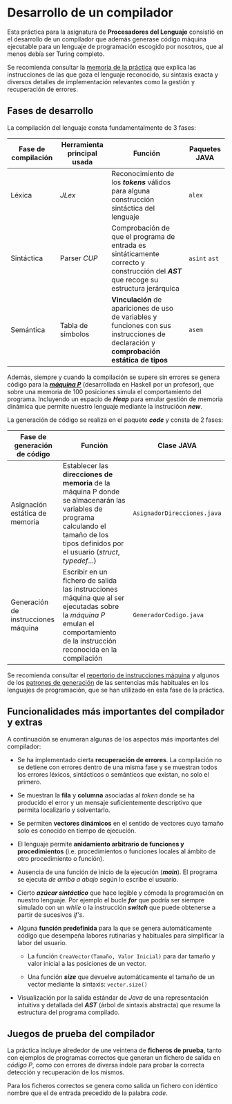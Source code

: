# Desarrollo de un compilador

Esta práctica para la asignatura de **Procesadores del Lenguaje** consistió en el desarrollo de un compilador que además generase código máquina ejecutable para un lenguaje de programación escogido por nosotros, que al menos debía ser Turing completo.

Se recomienda consultar la [memoria de la práctica](https://github.com/Jorgitou98/PracticasProcesadoresDelLenguaje/blob/master/Memoria%20de%20la%20pr%C3%A1ctica.pdf) que explica las instrucciones de las que goza el lenguaje reconocido, su sintaxis exacta y diversos detalles de implementación relevantes como la gestión y recuperación de errores.

## Fases de desarrollo

La compilación del lenguaje consta fundamentalmente de 3 fases:

| Fase de compilación | Herramienta principal usada | Función | Paquetes JAVA|
|--|--|--|--|
| Léxica | *JLex* |Reconocimiento de los ***tokens*** válidos para alguna construcción sintáctica del lenguaje | `alex`|
| Sintáctica | Parser *CUP* | Comprobación de que el programa de entrada es sintáticamente correcto y construcción del ***AST*** que recoge su estructura jerárquica | `asint` `ast` |
| Semántica | Tabla de símbolos| **Vinculación** de apariciones de uso de variables y funciones con sus instrucciones de declaración y **comprobación estática de tipos** | `asem` |


Además, siempre y cuando la compilación se supere sin errores se genera código para la [***máquina P***](https://github.com/Jorgitou98/PracticasProcesadoresDelLenguaje/blob/master/maquinaP.zip) (desarrollada en Haskell por un profesor), que sobre una memoria de 100 posiciones simula el comportamiento del programa. Incluyendo un espacio de ***Heap*** para emular gestión de memoria dinámica que permite nuestro lenguaje mediante la instrucióon ***new***.

La generación de código se realiza en el paquete ***code*** y consta de 2 fases:

| Fase de generación de código | Función | Clase JAVA
|--|--|--|
| Asignación estática de memoria | Establecer las **direcciones de memoria** de la máquina P donde se almacenarán las variables de programa calculando el tamaño de los tipos definidos por el usuario (*struct*, *typedef*...)  | `AsignadorDirecciones.java`
| Generación de instrucciones máquina | Escribir en un fichero de salida las instrucciones máquina que al ser ejecutadas sobre la *máquina P* emulan el comportamiento de la instrucción reconocida en la compilación  | `GeneradorCodigo.java` |

Se recomienda consultar el [repertorio de instrucciones máquina](https://github.com/Jorgitou98/PracticasProcesadoresDelLenguaje/blob/master/Instrucciones%20de%20la%20maquina%20p.pdf) y algunos de los [patrones de generación](https://github.com/Jorgitou98/PracticasProcesadoresDelLenguaje/blob/master/Patrones%20de%20generacion%20de%20codigo.pdf) de las sentencias más habituales en los lenguajes de programación, que se han utilizado en esta fase de la práctica.

## Funcionalidades más importantes del compilador y extras
A continuación se enumeran algunas de los aspectos más importantes del compilador:

- Se ha implementado cierta **recuperación de errores**. La compilación no se detiene con errores dentro de una misma fase y se muestran todos los errores léxicos, sintácticos o semánticos que existan, no solo el primero.

- Se muestran la **fila** y **columna** asociadas al *token* donde se ha producido el error y un mensaje suficientemente descriptivo que permita localizarlo y solventarlo.

- Se permiten **vectores dinámicos** en el sentido de vectores cuyo tamaño solo es conocido en tiempo de ejecución.

- El lenguaje permite **anidamiento arbitrario de funciones y procedimientos** (i.e. procedimientos o funciones locales al ámbito de otro procedimiento o función).

- Ausencia de una función de inicio de la ejecución (***main***). El programa se ejecuta *de arriba a abajo* según lo escribe el usuario.

- Cierto ***azúcar sintáctico*** que hace legible y cómoda la programación en nuestro lenguaje. Por ejemplo el bucle ***for*** que podría ser siempre simulado con un *while* o la instrucción ***switch*** que puede obtenerse a partir de sucesivos *if's*.

- Alguna **función predefinida** para la que se genera automáticamente código que desempeña labores rutinarias y habituales para simplificar la labor del usuario. 
	- La función `CreaVector(Tamaño, Valor Inicial)` para dar tamaño y valor inicial a las posiciones de un vector.
	
	- Una función ***size*** que devuelve automáticamente el tamaño de un vector mediante la sintaxis: `vector.size()`
	
- Visualización por la salida estándar de *Java* de una representación intuitiva y detallada del ***AST*** (árbol de sintaxis abstracta) que resume la estructura del programa compilado.

## Juegos de prueba del compilador

La práctica incluye alrededor de une veintena de **ficheros de prueba**, tanto con ejemplos de programas correctos que generan un fichero de salida en *código P*, como con errores de diversa índole para probar la correcta detección y recuperación de los mismos.

Para los ficheros correctos se genera como salida un fichero con idéntico nombre que el de entrada precedido de la palabra *code*.
